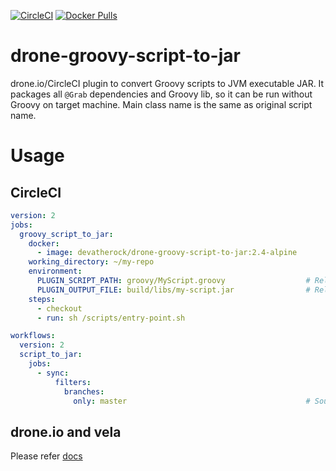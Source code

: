 [![CircleCI](https://circleci.com/gh/devatherock/scriptjar.svg?style=svg)](https://circleci.com/gh/devaprasadh/scriptjar)
[![Docker Pulls](https://img.shields.io/docker/pulls/devatherock/drone-groovy-script-to-jar.svg)](https://hub.docker.com/r/devatherock/drone-groovy-script-to-jar/)
# drone-groovy-script-to-jar

drone.io/CircleCI plugin to convert Groovy scripts to JVM executable JAR. It packages all `@Grab` dependencies and Groovy lib, so it can
be run without Groovy on target machine. Main class name is the same as original script name.

# Usage
## CircleCI
```yaml
version: 2
jobs:
  groovy_script_to_jar:
    docker:
      - image: devatherock/drone-groovy-script-to-jar:2.4-alpine
    working_directory: ~/my-repo
    environment:
      PLUGIN_SCRIPT_PATH: groovy/MyScript.groovy                  # Relative path to the groovy script file
      PLUGIN_OUTPUT_FILE: build/libs/my-script.jar                # Relative path to the output file. Optional, defaults to	<script-name>.jar
    steps:
      - checkout
      - run: sh /scripts/entry-point.sh

workflows:
  version: 2
  script_to_jar:
    jobs:
      - sync:
          filters:
            branches:
              only: master                                        # Source branch
```

## drone.io and vela
Please refer [docs](DOCS.md)